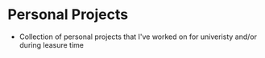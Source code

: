 # Personal Projects

* Collection of personal projects that I've worked on for univeristy and/or during leasure time
